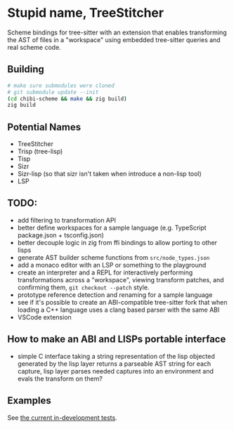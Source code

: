 
# Stupid name, TreeStitcher

Scheme bindings for tree-sitter with an extension that enables transforming the AST of files in 
a "workspace" using embedded tree-sitter queries and real scheme code.

## Building

```sh
# make sure submodules were cloned
# git submodule update --init
(cd chibi-scheme && make && zig build)
zig build
```

## Potential Names

- TreeStitcher
- Trisp (tree-lisp)
- Tisp
- Sizr
- Sizr-lisp (so that sizr isn't taken when introduce a non-lisp tool)
- LSP

## TODO:

- add filtering to transformation API
- better define workspaces for a sample language (e.g. TypeScript package.json + tsconfig.json)
- better decouple logic in zig from ffi bindings to allow porting to other lisps
- generate AST builder scheme functions from `src/node_types.json`
- add a monaco editor with an LSP or something to the playground
- create an interpreter and a REPL for interactively performing transformations across a "workspace",
  viewing transform patches, and confirming them, `git checkout --patch` style.
- prototype reference detection and renaming for a sample language
- see if it's possible to create an ABI-compatible tree-sitter fork that when loading a C++ language
  uses a clang based parser with the same ABI
- VSCode extension

## How to make an ABI and LISPs portable interface

- simple C interface taking a string representation of the lisp objected generated by the lisp layer
  returns a parseable AST string for each capture, lisp layer parses needed captures into an environment
  and evals the transform on them?

## Examples

See [the current in-development tests](./tests/cpp/simple.test.scm).

